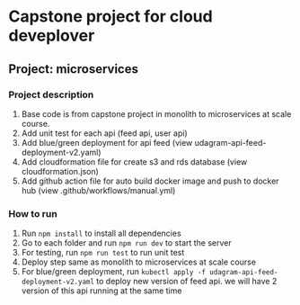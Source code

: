 # Capstone project for cloud deveplover

## Project: microservices 

### Project description
1. Base code is from capstone project in monolith to microservices at scale course.
2. Add unit test for each api (feed api, user api)
3. Add blue/green deployment for api feed (view udagram-api-feed-deployment-v2.yaml)
4. Add cloudformation file for create s3 and rds database (view cloudformation.json)
5. Add github action file for auto build docker image and push to docker hub (view .github/workflows/manual.yml)

### How to run
1. Run `npm install` to install all dependencies
2. Go to each folder and run `npm run dev` to start the server
3. For testing, run `npm run test` to run unit test
4. Deploy step same as monolith to microservices at scale course
5. For blue/green deployment, run `kubectl apply -f udagram-api-feed-deployment-v2.yaml` to deploy new version of feed api. we will have 2 version of this api running at the same time 
